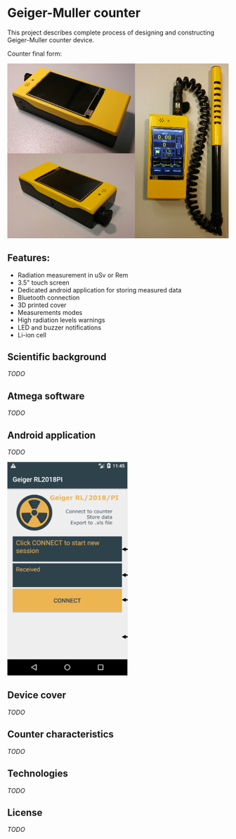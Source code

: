 # Geiger-Muller counter

This project describes complete process of designing and constructing
Geiger-Muller counter device.

Counter final form:

![](resources/readme/counter.PNG)

## Features:
- Radiation measurement in uSv or Rem
- 3.5" touch screen
- Dedicated android application for storing measured data
- Bluetooth connection
- 3D printed cover
- Measurements modes
- High radiation levels warnings
- LED and buzzer notifications
- Li-ion cell

## Scientific background
_TODO_

## Atmega software
_TODO_

## Android application
_TODO_

![](resources/readme/app.PNG)

## Device cover
_TODO_

## Counter characteristics
_TODO_

## Technologies
_TODO_

## License
_TODO_
